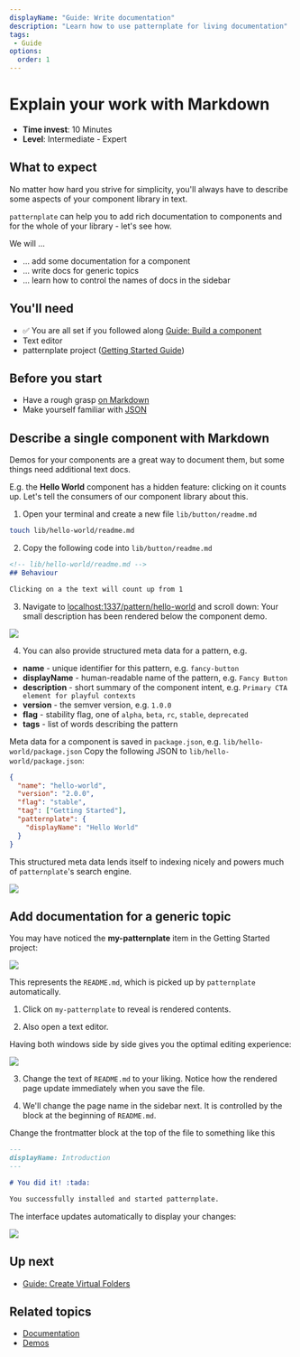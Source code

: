 ```yaml
---
displayName: "Guide: Write documentation"
description: "Learn how to use patternplate for living documentation"
tags: 
 - Guide
options:
  order: 1
---
```


# Explain your work with Markdown

* **Time invest**: 10 Minutes
* **Level**: Intermediate - Expert

## What to expect

No matter how hard you strive for simplicity, you'll always have to describe some aspects
of your component library in text. 

`patternplate` can help you to add rich documentation to components and for the whole of 
your library - let's see how.

We will …

* … add some documentation for a component
* … write docs for generic topics
* … learn how to control the names of docs in the sidebar

## You'll need

* :white_check_mark: You are all set if you followed along [Guide: Build a component](./doc/docs/guides/add-component?guides-enabled=true)
* Text editor
* patternplate project ([Getting Started Guide](./doc/docs/guides/getting-started?guides-enabled=true))

## Before you start

* Have a rough grasp [on Markdown](https://guides.github.com/features/mastering-markdown/)
* Make yourself familiar with [JSON](https://www.impressivewebs.com/what-is-json-introduction-guide-for-beginners/)

## Describe a single component with Markdown

Demos for your components are a great way to document them, but some things need additional text docs. 

E.g. the **Hello World** component has a hidden feature: clicking on it
counts up. Let's tell the consumers of our component library about this.

1. Open your terminal and create a new file `lib/button/readme.md` 

  ```bash
  touch lib/hello-world/readme.md
  ```

2. Copy the following code into `lib/button/readme.md`

  ```md
  <!-- lib/hello-world/readme.md -->
  ## Behaviour

  Clicking on a the text will count up from 1
  ```

3. Navigate to [localhost:1337/pattern/hello-world](http://localhost:1337/pattern/hello-world?navigation-enabled=true&components-enabled=true) and scroll down: Your small description has been rendered below the component demo.

![](https://patternplate.github.io/media/images/screenshot-doc-pattern-markdown.png)

4. You can also provide structured meta data for a pattern, e.g.

  * **name** - unique identifier for this pattern, e.g. `fancy-button`
  * **displayName** - human-readable name of the pattern, e.g. `Fancy Button`
  * **description** - short summary of the component intent, e.g. `Primary CTA element for playful contexts`
  * **version** - the semver version, e.g. `1.0.0`
  * **flag** - stability flag, one of `alpha`, `beta`, `rc`, `stable`, `deprecated`
  * **tags** - list of words describing the pattern

  Meta data for a component is saved in `package.json`, e.g. `lib/hello-world/package.json`
  Copy the following JSON to `lib/hello-world/package.json`:

  ```json
  {
    "name": "hello-world",
    "version": "2.0.0",
    "flag": "stable",
    "tag": ["Getting Started"],
    "patternplate": {
      "displayName": "Hello World"
    }
  }
  ```

  This structured meta data lends itself to indexing nicely and powers much of 
  `patternplate`'s search engine.

![](https://patternplate.github.io/media/images/screenshot-doc-pattern-json.png)


## Add documentation for a generic topic

You may have noticed the **my-patternplate** item in the Getting Started project:

![](https://patternplate.github.io/media/images/screenshot-doc-global.png)

This represents the `README.md`, which is picked up by `patternplate` automatically.

1. Click on `my-patternplate` to reveal is rendered contents. 

2. Also open a text editor.

  Having both windows side by side gives you the optimal editing experience:

  ![](https://patternplate.github.io/media/images/screenshot-doc-global-side-by-side.png)

3. Change the text of `README.md` to your liking. Notice how the rendered page
update immediately when you save the file.

4. We'll change the page name in the sidebar next. It is controlled by the block
at the beginning of `README.md`. 

  Change the frontmatter block at the top of the file to something like this

  ```md
  ---
  displayName: Introduction
  ---
  
  # You did it! :tada:
  
  You successfully installed and started patternplate.
  ```

  The interface updates automatically to display your changes:

  ![](https://patternplate.github.io/media/images/screenshot-doc-global-introduction.png)


## Up next

* [Guide: Create Virtual Folders](./doc/docs/guides/virtual-folders?guides-enabled=true)


## Related topics

* [Documentation](./doc/docs/reference/documentation?reference-enabled=true)
* [Demos](./doc/docs/reference/demos?reference-enabled=true)
